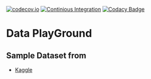 [![codecov.io](https://codecov.io/gh/loustler/data-play-ground/branch/main/graph/badge.svg?branch=main)](https://codecov.io/gh/loustler/data-play-ground?branch=main)
[![Continious Integration](https://github.com/loustler/data-play-ground/actions/workflows/ci.yml/badge.svg?branch=main)](https://github.com/loustler/data-play-ground/actions/workflows/ci.yml)
[![Codacy Badge](https://app.codacy.com/project/badge/Grade/db788702f42a440ba338dbc9f58a69ae)](https://www.codacy.com/gh/loustler/data-play-ground/dashboard?utm_source=github.com&amp;utm_medium=referral&amp;utm_content=loustler/data-play-ground&amp;utm_campaign=Badge_Grade)
# Data PlayGround

## Sample Dataset from
- [Kaggle](https://www.kaggle.com/datasets)